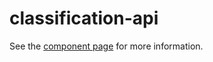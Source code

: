 classification-api
================

See the [component page](http://blackhawkwebcomponents.github.io/classification-api) for more information.
